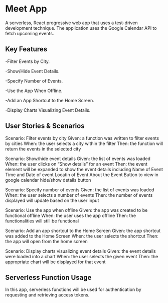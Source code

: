 # Meet App

A serverless, React progressive web app that uses a test-driven development technique. The application uses the Google Calendar API to fetch upcoming events.

## Key Features

-Filter Events by City.

-Show/Hide Event Details.

-Specify Number of Events.

-Use the App When Offline.

-Add an App Shortcut to the Home Screen.

-Display Charts Visualizing Event Details.

## User Stories & Scenarios

Scenario: Filter events by city
Given: a function was written to filter events by cities
When: the user selects a city within the filter
Then: the function will return the events in the selected city

Scenario: Show/hide event details
Given: the list of events was loaded
When: the user clicks on “Show details” for an event
Then: the event element will be expanded to show the event details including
    Name of Event
    Time and Date of event
    Locatin of Event
    About the Event
    Button to view in google calendar
    hide/show details button

Scenario: Specify number of events
Given: the list of events was loaded
When: the user selects a number of events
Then: the number of events displayed will update based on the user input

Scenario: Use the app when offline
Given: the app was created to be functional offline
When: the user uses the app offline
Then: the functionalities will still be functional

Scenario: Add an app shortcut to the Home Screen
Given: the app shortcut was added to the Home Screen
When: the user selects the shortcut
Then: the app will open from the home screen

Scenario: Display charts visualizing event details
Given: the event details were loaded into a chart
When: the user selects the given event 
Then: the appropriate chart will be displayed for that event

## Serverless Function Usage
In this app, serverless functions will be used for authentication by requesting and retrieving access tokens.



